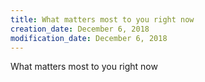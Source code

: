 ```yaml
---
title: What matters most to you right now
creation_date: December 6, 2018
modification_date: December 6, 2018
---
```



What matters most to you right now 
